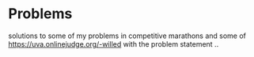 # Problems

solutions to some of my problems 
in competitive marathons and some of
https://uva.onlinejudge.org/-willed
with the problem statement ..
